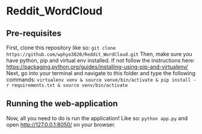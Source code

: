 # Reddit_WordCloud
## Pre-requisites
First, clone this repository like so: ```git clone https://github.com/wphyo3820/Reddit_WordCloud.git```
Then, make sure you have python, pip and virtual env installed. If not follow the instructions here: https://packaging.python.org/guides/installing-using-pip-and-virtualenv/
Next, go into your terminal and navigate to this folder and type the following commands:
```virtualenv venv & source venve/bin/activate & pip install -r requirements.txt & source venv/bin/activate```

## Running the web-application
Now, all you need to do is run the application! Like so: ```python app.py``` and open http://127.0.0.1:8050/ on your browser.
